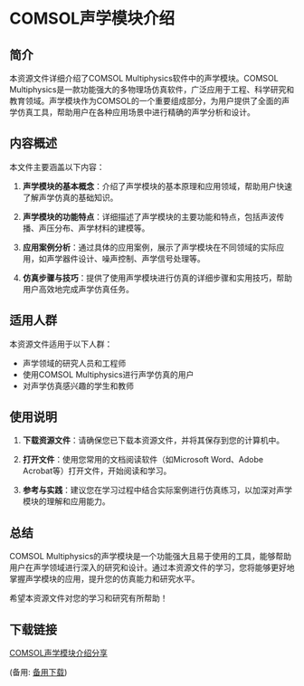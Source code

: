 # COMSOL声学模块介绍

## 简介

本资源文件详细介绍了COMSOL Multiphysics软件中的声学模块。COMSOL Multiphysics是一款功能强大的多物理场仿真软件，广泛应用于工程、科学研究和教育领域。声学模块作为COMSOL的一个重要组成部分，为用户提供了全面的声学仿真工具，帮助用户在各种应用场景中进行精确的声学分析和设计。

## 内容概述

本文件主要涵盖以下内容：

1. **声学模块的基本概念**：介绍了声学模块的基本原理和应用领域，帮助用户快速了解声学仿真的基础知识。

2. **声学模块的功能特点**：详细描述了声学模块的主要功能和特点，包括声波传播、声压分布、声学材料的建模等。

3. **应用案例分析**：通过具体的应用案例，展示了声学模块在不同领域的实际应用，如声学器件设计、噪声控制、声学信号处理等。

4. **仿真步骤与技巧**：提供了使用声学模块进行仿真的详细步骤和实用技巧，帮助用户高效地完成声学仿真任务。

## 适用人群

本资源文件适用于以下人群：

- 声学领域的研究人员和工程师
- 使用COMSOL Multiphysics进行声学仿真的用户
- 对声学仿真感兴趣的学生和教师

## 使用说明

1. **下载资源文件**：请确保您已下载本资源文件，并将其保存到您的计算机中。

2. **打开文件**：使用您常用的文档阅读软件（如Microsoft Word、Adobe Acrobat等）打开文件，开始阅读和学习。

3. **参考与实践**：建议您在学习过程中结合实际案例进行仿真练习，以加深对声学模块的理解和应用能力。

## 总结

COMSOL Multiphysics的声学模块是一个功能强大且易于使用的工具，能够帮助用户在声学领域进行深入的研究和设计。通过本资源文件的学习，您将能够更好地掌握声学模块的应用，提升您的仿真能力和研究水平。

希望本资源文件对您的学习和研究有所帮助！

## 下载链接
[COMSOL声学模块介绍分享](https://pan.quark.cn/s/394ccd415e56) 

(备用: [备用下载](https://pan.baidu.com/s/1o0FXUbsEfhjLfQUGCKr8VQ?pwd=1234))
